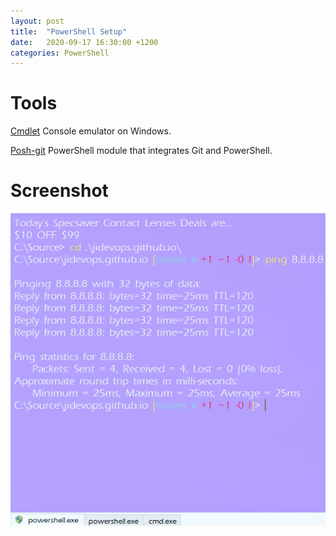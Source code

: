 ```yaml
---
layout: post
title:  "PowerShell Setup"
date:   2020-09-17 16:30:00 +1200
categories: PowerShell
---
```


# Tools

[Cmdlet](https://cmder.net/)
Console emulator on Windows.

[Posh-git](https://github.com/dahlbyk/posh-git) PowerShell module that integrates Git and PowerShell.

# Screenshot

![My helpful screenshot](/assets/PowerShell-Setup.PNG)
